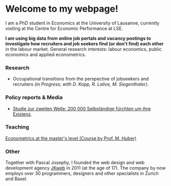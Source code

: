 # Welcome to my webpage!

I am a PhD student in Economics at the University of Lausanne, currently visiting at the Centre for Economic Performance at LSE.

**I am using big data from online job portals and vacancy postings to investigate how recruiters and job seekers find (or don't find) each other** in the labour market. General research interests: labour economics, public economics and applied econometrics. 

### Research 

- Occupational transitions from the perspective of jobseekers and recruiters *(in Progress; with D. Kopp, R. Lalive, M. Siegenthaler)*.


### Policy reports & Media

- [Studie zur zweiten Welle: 200 000 Selbständige fürchten um ihre Existenz](https://nzzas.nzz.ch/wirtschaft/zweite-welle-viele-selbstaendige-fuerchten-um-ihre-existenz-ld.1589295). 


### Teaching

[Econometrics at the master's level (Course by Prof. M. Huber)](https://hecnet.unil.ch/hec/syllabus/descriptif/2551?dyn_lang=en)

### Other

Together with Pascal Josephy, I founded the web design and web development agency [JKweb](https://jkweb.ch/) in 2011 (at the age of 17). The company by now employs over 30 programmers, designers and other specialists in Zurich and Basel.
